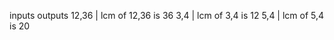 inputs        outputs
12,36     | lcm of 12,36 is 36
3,4       | lcm of 3,4 is 12
5,4       | lcm of 5,4 is 20
